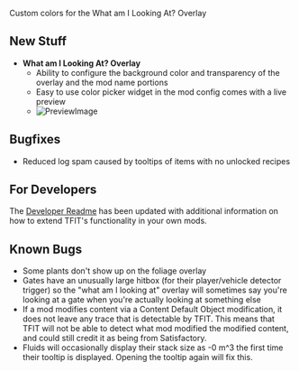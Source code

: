 Custom colors for the What am I Looking At? Overlay




## New Stuff

- **What am I Looking At? Overlay**
  - Ability to configure the background color and transparency of the overlay and the mod name portions
  - Easy to use color picker widget in the mod config comes with a live preview
  - ![PreviewImage](https://cdn.discordapp.com/attachments/720649014554656769/1150149809806786600/image.png)

## Bugfixes

- Reduced log spam caused by tooltips of items with no unlocked recipes

## For Developers

The [Developer Readme](https://github.com/blockout22/TFIT/blob/main/DEV_README.md) has been updated with additional information on how to extend TFIT's functionality in your own mods.

## Known Bugs

- Some plants don't show up on the foliage overlay
- Gates have an unusually large hitbox (for their player/vehicle detector trigger) so the "what am I looking at" overlay will sometimes say you're looking at a gate when you're actually looking at something else
- If a mod modifies content via a Content Default Object modification, it does not leave any trace that is detectable by TFIT. This means that TFIT will not be able to detect what mod modified the modified content, and could still credit it as being from Satisfactory.
- Fluids will occasionally display their stack size as -0 m^3 the first time their tooltip is displayed. Opening the tooltip again will fix this.
